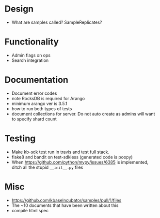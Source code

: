 # Design
* What are samples called? SampleReplicates?

# Functionality
* Admin flags on ops
* Search integration

# Documentation
* Document error codes
* note RocksDB is required for Arango
* minimum arango ver is 3.5.1
* how to run both types of tests
* document collections for server. Do not auto create as admins will want to specify shard count

# Testing
* Make kb-sdk test run in travis and test full stack.
* flake8 and bandit on test-sdkless (generated code is poopy)
* When https://github.com/python/mypy/issues/6385 is implemented, ditch all the stupid 
  `__init__.py` files

# Misc
* https://github.com/kbaseIncubator/samples/pull/1/files
* The ~10 documents that have been written about this
* compile html spec